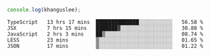 ```js
console.log(khanguslee);
```

<!--START_SECTION:waka-->
```text
TypeScript   13 hrs 17 mins  ██████████████░░░░░░░░░░░   56.58 % 
JSX          7 hrs 15 mins   ███████▓░░░░░░░░░░░░░░░░░   30.88 % 
JavaScript   2 hrs 3 mins    ██▒░░░░░░░░░░░░░░░░░░░░░░   08.74 % 
LESS         23 mins         ▒░░░░░░░░░░░░░░░░░░░░░░░░   01.65 % 
JSON         17 mins         ▒░░░░░░░░░░░░░░░░░░░░░░░░   01.22 % 
```
<!--END_SECTION:waka-->

<!--
**khanguslee/khanguslee** is a ✨ _special_ ✨ repository because its `README.md` (this file) appears on your GitHub profile.

Here are some ideas to get you started:

- 🔭 I’m currently working on ...
- 🌱 I’m currently learning ...
- 👯 I’m looking to collaborate on ...
- 🤔 I’m looking for help with ...
- 💬 Ask me about ...
- 📫 How to reach me: ...
- 😄 Pronouns: ...
- ⚡ Fun fact: ...
-->
